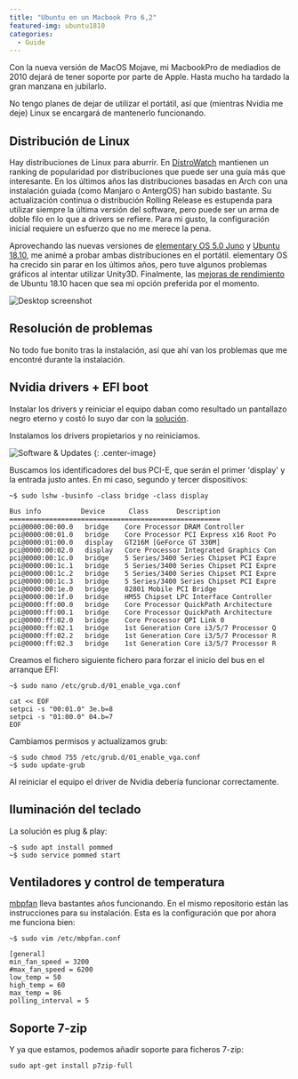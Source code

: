 ```yaml
---
title: "Ubuntu en un Macbook Pro 6,2"
featured-img: ubuntu1810
categories: 
  - Guide
---
```


Con la nueva versión de MacOS Mojave, mi MacbookPro de mediadios de 2010 dejará de tener soporte por parte de Apple. Hasta mucho ha tardado la gran manzana en jubilarlo.

No tengo planes de dejar de utilizar el portátil, así que (mientras Nvidia me deje) Linux se encargará de mantenerlo funcionando.

## Distribución de Linux

Hay distribuciones de Linux para aburrir. En [DistroWatch](https://distrowatch.com/?language=ES) mantienen un ranking de popularidad por distribuciones que puede ser una guía más que interesante. En los últimos años las distribuciones basadas en Arch con una instalación guiada (como Manjaro o AntergOS) han subido bastante. Su actualización continua o distribución Rolling Release es estupenda para utilizar siempre la última versión del software, pero puede ser un arma de doble filo en lo que a drivers se refiere. Para mi gusto, la configuración inicial requiere un esfuerzo que no me merece la pena.

Aprovechando las nuevas versiones de [elementary OS 5.0 Juno](https://elementary.io/es/) y [Ubuntu 18.10](https://www.ubuntu.com/), me animé a probar ambas distribuciones en el portátil. elementary OS ha crecido sin parar en los últimos años, pero tuve algunos problemas gráficos al intentar utilizar Unity3D. Finalmente, las [mejoras de rendimiento](https://www.omgubuntu.co.uk/2018/10/ubuntu-18-10-released-review) de Ubuntu 18.10 hacen que sea mi opción preferida por el momento.

![Desktop screenshot][ubuntu]

## Resolución de problemas

No todo fue bonito tras la instalación, así que ahí van los problemas que me encontré durante la instalación.

## Nvidia drivers + EFI boot

Instalar los drivers y reiniciar el equipo daban como resultado un pantallazo negro eterno y costó lo suyo dar con la [solución](https://askubuntu.com/questions/264247/proprietary-nvidia-drivers-with-efi-on-mac-to-prevent-overheating).

Instalamos los drivers propietarios y no reiniciamos.

![Software & Updates](/assets/img/posts/additional-drivers_sm.png)
{: .center-image}

Buscamos los identificadores del bus PCI-E, que serán el primer 'display' y la entrada justo antes. En mi caso, segundo y tercer dispositivos:

```shell
~$ sudo lshw -businfo -class bridge -class display

Bus info          Device      Class       Description
=====================================================
pci@0000:00:00.0   bridge    Core Processor DRAM Controller
pci@0000:00:01.0   bridge    Core Processor PCI Express x16 Root Po
pci@0000:01:00.0   display   GT216M [GeForce GT 330M]
pci@0000:00:02.0   display   Core Processor Integrated Graphics Con
pci@0000:00:1c.0   bridge    5 Series/3400 Series Chipset PCI Expre
pci@0000:00:1c.1   bridge    5 Series/3400 Series Chipset PCI Expre
pci@0000:00:1c.2   bridge    5 Series/3400 Series Chipset PCI Expre
pci@0000:00:1c.3   bridge    5 Series/3400 Series Chipset PCI Expre
pci@0000:00:1e.0   bridge    82801 Mobile PCI Bridge
pci@0000:00:1f.0   bridge    HM55 Chipset LPC Interface Controller
pci@0000:ff:00.0   bridge    Core Processor QuickPath Architecture
pci@0000:ff:00.1   bridge    Core Processor QuickPath Architecture
pci@0000:ff:02.0   bridge    Core Processor QPI Link 0
pci@0000:ff:02.1   bridge    1st Generation Core i3/5/7 Processor Q
pci@0000:ff:02.2   bridge    1st Generation Core i3/5/7 Processor R
pci@0000:ff:02.3   bridge    1st Generation Core i3/5/7 Processor R
```

Creamos el fichero siguiente fichero para forzar el inicio del bus en el arranque EFI:

```shell
~$ sudo nano /etc/grub.d/01_enable_vga.conf

cat << EOF
setpci -s "00:01.0" 3e.b=8
setpci -s "01:00.0" 04.b=7
EOF
```

Cambiamos permisos y actualizamos grub:

```shell
~$ sudo chmod 755 /etc/grub.d/01_enable_vga.conf
~$ sudo update-grub
```

Al reiniciar el equipo el driver de Nvidia debería funcionar correctamente.

## Iluminación del teclado

La solución es plug & play:

```shell
~$ sudo apt install pommed
~$ sudo service pommed start
```

## Ventiladores y control de temperatura

[mbpfan](https://github.com/dgraziotin/mbpfan) lleva bastantes años funcionando. En el mismo repositorio están las instrucciones para su instalación. Esta es la configuración que por ahora me funciona bien:

```shell
~$ sudo vim /etc/mbpfan.conf

[general]
min_fan_speed = 3200
#max_fan_speed = 6200
low_temp = 50
high_temp = 60
max_temp = 86
polling_interval = 5
```

## Soporte 7-zip

Y ya que estamos, podemos añadir soporte para ficheros 7-zip:

```shell
sudo apt-get install p7zip-full
```

[ubuntu]: /assets/img/posts/ubuntu1810_lg.png "Ubuntu 18.10 - MacbookPro 6,2"
